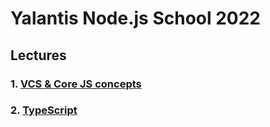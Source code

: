 # Yalantis Node.js School 2022

## Lectures

### 1. [VCS & Core JS concepts](01_lecture/homework.md)

### 2. [TypeScript](02_lecture/homework.md)
